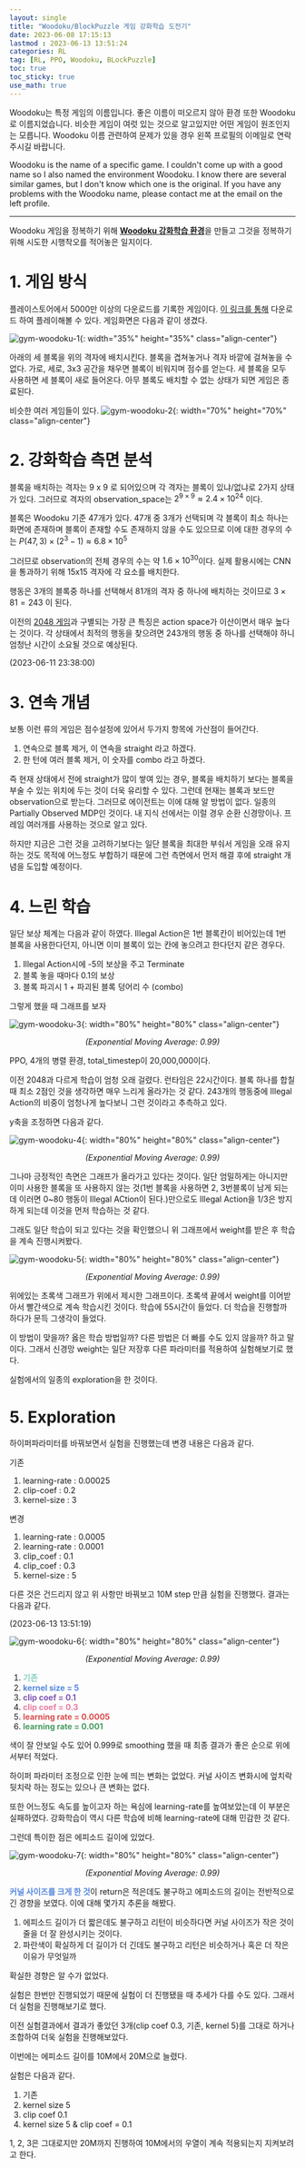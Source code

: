 ```yaml
---
layout: single
title: "Woodoku/BlockPuzzle 게임 강화학습 도전기"
date: 2023-06-08 17:15:13
lastmod : 2023-06-13 13:51:24
categories: RL
tag: [RL, PPO, Woodoku, BLockPuzzle]
toc: true
toc_sticky: true
use_math: true
---
```


Woodoku는 특정 게임의 이름입니다. 좋은 이름이 떠오르지 않아 환경 또한 Woodoku로 이름지었습니다. 비슷한 게임이 여럿 있는 것으로 알고있지만 어떤 게임이 원조인지는 모릅니다. Woodoku 이름 관련하여 문제가 있을 경우 왼쪽 프로필의 이메일로 연락 주시길 바랍니다.

Woodoku is the name of a specific game. I couldn't come up with a good name so I also named the environment Woodoku. I know there are several similar games, but I don't know which one is the original. If you have any problems with the Woodoku name, please contact me at the email on the left profile.

---

Woodoku 게임을 정복하기 위해 [**Woodoku 강화학습 환경**](https://github.com/helpingstar/gym-woodoku)을 만들고 그것을 정복하기 위해 시도한 시행착오를 적어놓은 일지이다.

# 1. 게임 방식

플레이스토어에서 5000만 이상의 다운로드를 기록한 게임이다. [이 링크를 통해](https://play.google.com/store/apps/details?id=com.tripledot.woodoku) 다운로드 하여 플레이해볼 수 있다. 게임화면은 다음과 같이 생겼다.

![gym-woodoku-1](../../assets/images/rl/gym_woodoku/gym-woodoku-1.jpg){: width="35%" height="35%" class="align-center"}

아래의 세 블록을 위의 격자에 배치시킨다. 블록을 겹쳐놓거나 격자 바깥에 걸쳐놓을 수 없다. 가로, 세로, 3x3 공간을 채우면 블록이 비워지며 점수를 얻는다. 세 블록을 모두 사용하면 세 블록이 새로 들어온다. 아무 블록도 배치할 수 없는 상태가 되면 게임은 종료된다.

비슷한 여러 게임들이 있다.
![gym-woodoku-2](../../assets/images/rl/gym_woodoku/gym-woodoku-2.png){: width="70%" height="70%" class="align-center"}


# 2. 강화학습 측면 분석

블록을 배치하는 격자는 9 x 9 로 되어있으며 각 격자는 블록이 있냐/없냐로 2가지 상태가 있다. 그러므로 격자의 observation_space는 $2^{9\times9}\approx 2.4 \times 10^{24}$ 이다.

블록은 Woodoku 기준 47개가 있다. 47개 중 3개가 선택되며 각 블록이 최소 하나는 화면에 존재하며 블록이 존재할 수도 존재하지 않을 수도 있으므로 이에 대한 경우의 수는 $P(47, 3) \times (2^3 -1) \approx 6.8 \times 10^5$

그러므로 observation의 전체 경우의 수는 약 $1.6 \times 10^{30}$이다. 실제 활용시에는 CNN을 통과하기 위해 15x15 격자에 각 요소를 배치한다.

행동은 3개의 블록중 하나를 선택해서 81개의 격자 중 하나에 배치하는 것이므로 $3 \times 81 = 243$ 이 된다.

이전의 [2048 게임](https://helpingstar.github.io/rl/game2048_trial_and_error/)과 구별되는 가장 큰 특징은 action space가 이산이면서 매우 높다는 것이다. 각 상태에서 최적의 행동을 찾으려면 243개의 행동 중 하나를 선택해야 하니 엄청난 시간이 소요될 것으로 예상된다.

(2023-06-11 23:38:00)

# 3. 연속 개념

보통 이런 류의 게임은 점수설정에 있어서 두가지 항목에 가산점이 들어간다.

1. 연속으로 블록 제거, 이 연속을 straight 라고 하겠다.
2. 한 턴에 여러 블록 제거, 이 숫자를 combo 라고 하겠다.

즉 현재 상태에서 전에 straight가 많이 쌓여 있는 경우, 블록을 배치하기 보다는 블록을 부술 수 있는 위치에 두는 것이 더욱 유리할 수 있다. 그런데 현재는 블록과 보드만 observation으로 받는다. 그러므로 에이전트는 이에 대해 알 방법이 없다. 일종의 Partially Observed MDP인 것이다. 내 지식 선에서는 이럴 경우 순환 신경망이나. 프레임 여러개를 사용하는 것으로 알고 있다.

하지만 지금은 그런 것을 고려하기보다는 일단 블록을 최대한 부숴서 게임을 오래 유지하는 것도 목적에 어느정도 부합하기 때문에 그런 측면에서 먼저 해결 후에 straight 개념을 도입할 예정이다.

# 4. 느린 학습

일단 보상 체계는 다음과 같이 하였다. Illegal Action은 1번 블록칸이 비어있는데 1번 블록을 사용한다던지, 아니면 이미 블록이 있는 칸에 놓으려고 한다던지 같은 경우다.

1. Illegal Action시에 -5의 보상을 주고 Terminate
2. 블록 놓을 때마다 0.1의 보상
3. 블록 파괴시 1 + 파괴된 블록 덩어리 수 (combo)

그렇게 했을 때 그래프를 보자

![gym-woodoku-3](../../assets/images/rl/gym_woodoku/gym-woodoku-3.png){: width="80%" height="80%" class="align-center"}

<p style="text-align: center; font-style: italic;"> (Exponential Moving Average: 0.99) </p>

PPO, 4개의 병렬 환경, total_timestep이 20,000,000이다.


이전 2048과 다르게 학습이 엄청 오래 걸렸다. 런타임은 22시간이다. 블록 하나를 합칠때 최소 2점인 것을 생각하면 매우 느리게 올라가는 것 같다. 243개의 행동중에 Illegal Action의 비중이 엄청나게 높다보니 그런 것이라고 추측하고 있다.

y축을 조정하면 다음과 같다.

![gym-woodoku-4](../../assets/images/rl/gym_woodoku/gym-woodoku-4.png){: width="80%" height="80%" class="align-center"}

<p style="text-align: center; font-style: italic;"> (Exponential Moving Average: 0.99) </p>

그나마 긍정적인 측면은 그래프가 올라가고 있다는 것이다. 일단 엄밀하게는 아니지만 이미 사용한 블록을 또 사용하지 않는 것(1번 블록을 사용하면 2, 3번블록이 남게 되는데 이러면 0~80 행동이 Illegal ACtion이 된다.)만으로도 Illegal Action을 1/3은 방지하게 되는데 이것을 먼저 학습하는 것 같다.

그래도 일단 학습이 되고 있다는 것을 확인했으니 위 그래프에서 weight를 받은 후 학습을 계속 진행시켜봤다.

![gym-woodoku-5](../../assets/images/rl/gym_woodoku/gym-woodoku-5.png){: width="80%" height="80%" class="align-center"}

<p style="text-align: center; font-style: italic;"> (Exponential Moving Average: 0.99) </p>

위에있는 초록색 그래프가 위에서 제시한 그래프이다. 초록색 끝에서 weight를 이어받아서 빨간색으로 계속 학습시킨 것이다. 학습에 55시간이 들었다. 더 학습을 진행할까 하다가 문득 그생각이 들었다.

이 방법이 맞을까? 옳은 학습 방법일까? 다른 방법은 더 빠를 수도 있지 않을까? 하고 말이다. 그래서 신경망 weight는 일단 저장후 다른 파라미터를 적용하여 실험해보기로 했다.

실험에서의 일종의 exploration을 한 것이다.

# 5. Exploration

하이퍼파라미터를 바꿔보면서 실험을 진행했는데 변경 내용은 다음과 같다.


기존

1. learning-rate : 0.00025
2. clip-coef : 0.2
3. kernel-size : 3

변경

1. learning-rate : 0.0005
2. learning-rate : 0.0001
3. clip_coef : 0.1
4. clip_coef : 0.3
5. kernel-size : 5

다른 것은 건드리지 않고 위 사항만 바꿔보고 10M
 step 만큼 실험을 진행했다. 결과는 다음과 같다.

(2023-06-13 13:51:19)

![gym-woodoku-6](../../assets/images/rl/gym_woodoku/gym-woodoku-6.png){: width="80%" height="80%" class="align-center"}

<p style="text-align: center; font-style: italic;"> (Exponential Moving Average: 0.99) </p>

1. <span style="color: #87cebf">**기존**</span>
2. <span style="color: #5387dd">**kernel size = 5**</span>
3. <span style="color: #7d54b2">**clip coef = 0.1**</span>
4. <span style="color: #e87b9f">**clip coef = 0.3**</span>
5. <span style="color: #da4c4c">**learning rate = 0.0005**</span>
6. <span style="color: #479a5f">**learning rate = 0.001**</span>

색이 잘 안보일 수도 있어 0.999로 smoothing 했을 때 최종 결과가 좋은 순으로 위에서부터 적었다.

하이퍼 파라미터 조정으로 인한 눈에 띄는 변화는 없었다. 커널 사이즈 변화시에 엎치락 뒷치락 하는 정도는 있으나 큰 변화는 없다.

또한 어느정도 속도를 높이고자 하는 욕심에 learning-rate를 높여보았는데 이 부분은 실패하였다. 강화학습이 역시 다른 학습에 비해 learning-rate에 대해 민감한 것 같다.

그런데 특이한 점은 에피소드 길이에 있었다.

![gym-woodoku-7](../../assets/images/rl/gym_woodoku/gym-woodoku-7.png){: width="80%" height="80%" class="align-center"}

<p style="text-align: center; font-style: italic;"> (Exponential Moving Average: 0.99) </p>

<span style="color: #5387dd">**커널 사이즈를 크게 한 것**</span>이 return은 적은데도 불구하고 에피소드의 길이는 전반적으로 긴 경향을 보였다. 이에 대해 몇가지 추론을 해봤다.

1. 에피소드 길이가 더 짧은데도 불구하고 리턴이 비슷하다면 커널 사이즈가 작은 것이 줄을 더 잘 완성시키는 것이다.
2. 파란색이 확실하게 더 길이가 더 긴데도 불구하고 리턴은 비슷하거나 혹은 더 작은 이유가 무엇일까


확실한 경향은 알 수가 없었다.

실험은 한번만 진행되었기 때문에 실험이 더 진행됐을 때 추세가 다를 수도 있다. 그래서 더 실험을 진행해보기로 했다.

이전 실험결과에서 결과가 좋았던 3개(clip coef 0.3, 기존, kernel 5)를 그대로 하거나 조합하여 더욱 실험을 진행해보았다.

이번에는 에피소드 길이를 10M에서 20M으로 늘렸다.

실험은 다음과 같다.

1. 기존
2. kernel size 5
3. clip coef 0.1
4. kernel size 5 & clip coef = 0.1

1, 2, 3은 그대로지만 20M까지 진행하여 10M에서의 우열이 계속 적용되는지 지켜보려고 한다.
